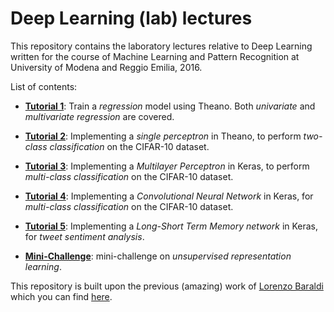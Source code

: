 # Deep Learning (lab) lectures

This repository contains the laboratory lectures relative to Deep Learning written for the course of Machine Learning and Pattern Recognition at University of Modena and Reggio Emilia, 2016.

List of contents:

- [**Tutorial 1**](https://github.com/ndrplz/deep_learning_lectures/blob/master/01_theano_regression.ipynb): Train a *regression* model using Theano. Both *univariate* and *multivariate regression* are covered.

- [**Tutorial 2**](https://github.com/ndrplz/deep_learning_lectures/blob/master/02_theano_perceptron.ipynb): Implementing a *single perceptron* in Theano, to perform *two-class classification* on the CIFAR-10 dataset.

- [**Tutorial 3**](https://github.com/ndrplz/deep_learning_lectures/blob/master/03_keras_MLP.ipynb): Implementing a *Multilayer Perceptron* in Keras, to perform *multi-class classification* on the CIFAR-10 dataset.

- [**Tutorial 4**](https://github.com/ndrplz/deep_learning_lectures/blob/master/04_keras_CNN.ipynb): Implementing a *Convolutional Neural Network* in Keras, for *multi-class classification* on the CIFAR-10 dataset.

- [**Tutorial 5**](https://github.com/ndrplz/deep_learning_lectures/blob/master/05_keras_LSTM.ipynb): Implementing a *Long-Short Term Memory network* in Keras, for *tweet sentiment analysis*.

- [**Mini-Challenge**](https://github.com/ndrplz/deep_learning_lectures/blob/master/06_challenge.ipynb): mini-challenge on *unsupervised representation learning*.

This repository is built upon the previous (amazing) work of [Lorenzo Baraldi](http://www.lorenzobaraldi.com/) which you can find [here](https://github.com/baraldilorenzo/DL_tutorials).
